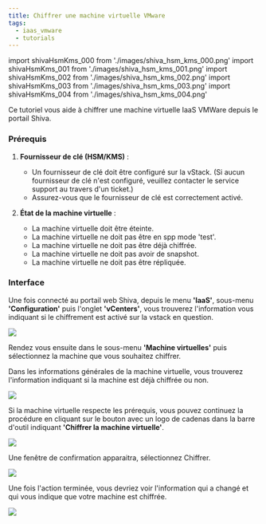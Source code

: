 ```yaml
---
title: Chiffrer une machine virtuelle VMware
tags:
  - iaas_vmware
  - tutorials
---
```

import shivaHsmKms_000 from './images/shiva_hsm_kms_000.png'
import shivaHsmKms_001 from './images/shiva_hsm_kms_001.png'
import shivaHsmKms_002 from './images/shiva_hsm_kms_002.png'
import shivaHsmKms_003 from './images/shiva_hsm_kms_003.png'
import shivaHsmKms_004 from './images/shiva_hsm_kms_004.png'

Ce tutoriel vous aide à chiffrer une machine virtuelle IaaS VMWare depuis le portail Shiva.

### Prérequis

1. **Fournisseur de clé (HSM/KMS)** :
   - Un fournisseur de clé doit être configuré sur la vStack. (Si aucun fournisseur de clé n'est configuré, veuillez contacter le service support au travers d'un ticket.)
   - Assurez-vous que le fournisseur de clé est correctement activé.

2. **État de la machine virtuelle** :
   - La machine virtuelle doit être éteinte.
   - La machine virtuelle ne doit pas être en spp mode 'test'.
   - La machine virtuelle ne doit pas être déjà chiffrée.
   - La machine virtuelle ne doit pas avoir de snapshot.
   - La machine virtuelle ne doit pas être répliquée.

### Interface

Une fois connecté au portail web Shiva, depuis le menu **'IaaS'**, sous-menu **'Configuration'** puis l'onglet **'vCenters'**, vous trouverez l'information vous indiquant si le chiffrement est activé sur la vstack en question.

<img src={shivaHsmKms_000} />

Rendez vous ensuite dans le sous-menu **'Machine virtuelles'** puis sélectionnez la machine que vous souhaitez chiffrer.

Dans les informations générales de la machine virtuelle, vous trouverez l'information indiquant si la machine est déjà chiffrée ou non.

<img src={shivaHsmKms_001} />

Si la machine virtuelle respecte les prérequis, vous pouvez continuez la procédure en cliquant sur le bouton avec un logo de cadenas dans la barre d'outil indiquant **'Chiffrer la machine virtuelle'**.

<img src={shivaHsmKms_002} />

Une fenêtre de confirmation apparaitra, sélectionnez Chiffrer.

<img src={shivaHsmKms_003} />

Une fois l'action terminée, vous devriez voir l'information qui a changé et qui vous indique que votre machine est chiffrée.

<img src={shivaHsmKms_004} />
